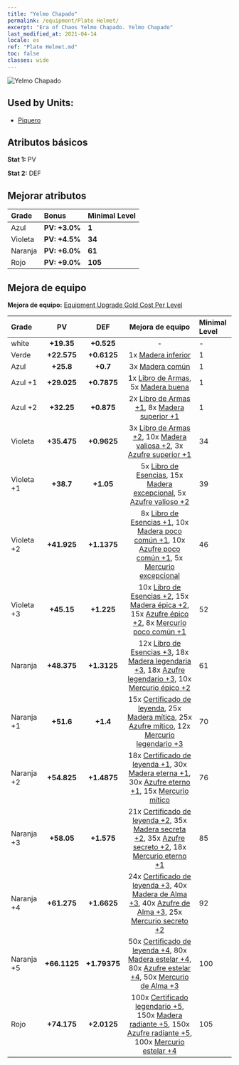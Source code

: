 ```yaml
---
title: "Yelmo Chapado"
permalink: /equipment/Plate Helmet/
excerpt: "Era of Chaos Yelmo Chapado. Yelmo Chapado"
last_modified_at: 2021-04-14
locale: es
ref: "Plate Helmet.md"
toc: false
classes: wide
---
```


  ![Yelmo Chapado](/images/e/e_1012.png)

## Used by Units:

* [Piquero](/es/units/Pikeman/) 


## Atributos básicos
 **Stat 1:** PV

 **Stat 2:** DEF

## Mejorar atributos

  |     Grade    |   Bonus | Minimal Level | 
  |:-------------|:--------|:--------------| 
  | Azul | **PV: +3.0%** | **1** | 
  | Violeta | **PV: +4.5%** | **34** | 
  | Naranja | **PV: +6.0%** | **61** | 
  | Rojo | **PV: +9.0%** | **105** | 


## Mejora de equipo
 **Mejora de equipo:** [Equipment Upgrade Gold Cost Per Level](/equipment/EquipmentUpgradeCostPerLevel/) 

  |          Grade      | PV | DEF | Mejora de equipo | Minimal Level |
  |:--------------------|:---------:|:---------:|:----------------:|:--------------|
  | white | **+19.35** | **+0.525** | - | - |
  | Verde | **+22.575** | **+0.6125** | 1x [Madera inferior](/es/Items/mat_1/) | 1 |
  | Azul | **+25.8** | **+0.7** | 3x [Madera común](/es/Items/mat_7/) | 1 |
  | Azul +1 | **+29.025** | **+0.7875** | 1x [Libro de Armas](/es/Items/mat_18/), 5x [Madera buena](/es/Items/mat_13/) | 1 |
  | Azul +2 | **+32.25** | **+0.875** | 2x [Libro de Armas +1](/es/Items/mat_25/), 8x [Madera superior +1](/es/Items/mat_20/) | 1 |
  | Violeta | **+35.475** | **+0.9625** | 3x [Libro de Armas +2](/es/Items/mat_32/), 10x [Madera valiosa +2](/es/Items/mat_27/), 3x [Azufre superior +1](/es/Items/mat_22/) | 34 |
  | Violeta +1 | **+38.7** | **+1.05** | 5x [Libro de Esencias](/es/Items/mat_39/), 15x [Madera excepcional](/es/Items/mat_34/), 5x [Azufre valioso +2](/es/Items/mat_29/) | 39 |
  | Violeta +2 | **+41.925** | **+1.1375** | 8x [Libro de Esencias +1](/es/Items/mat_46/), 10x [Madera poco común +1](/es/Items/mat_41/), 10x [Azufre poco común +1](/es/Items/mat_43/), 5x [Mercurio excepcional](/es/Items/mat_35/) | 46 |
  | Violeta +3 | **+45.15** | **+1.225** | 10x [Libro de Esencias +2](/es/Items/mat_53/), 15x [Madera épica +2](/es/Items/mat_48/), 15x [Azufre épico +2](/es/Items/mat_50/), 8x [Mercurio poco común +1](/es/Items/mat_42/) | 52 |
  | Naranja | **+48.375** | **+1.3125** | 12x [Libro de Esencias +3](/es/Items/mat_60/), 18x [Madera legendaria +3](/es/Items/mat_55/), 18x [Azufre legendario +3](/es/Items/mat_57/), 10x [Mercurio épico +2](/es/Items/mat_49/) | 61 |
  | Naranja +1 | **+51.6** | **+1.4** | 15x [Certificado de leyenda](/es/Items/mat_67/), 25x [Madera mítica](/es/Items/mat_62/), 25x [Azufre mítico](/es/Items/mat_64/), 12x [Mercurio legendario +3](/es/Items/mat_56/) | 70 |
  | Naranja +2 | **+54.825** | **+1.4875** | 18x [Certificado de leyenda +1](/es/Items/mat_74/), 30x [Madera eterna +1](/es/Items/mat_69/), 30x [Azufre eterno +1](/es/Items/mat_71/), 15x [Mercurio mítico](/es/Items/mat_63/) | 76 |
  | Naranja +3 | **+58.05** | **+1.575** | 21x [Certificado de leyenda +2](/es/Items/mat_81/), 35x [Madera secreta +2](/es/Items/mat_76/), 35x [Azufre secreto +2](/es/Items/mat_78/), 18x [Mercurio eterno +1](/es/Items/mat_70/) | 85 |
  | Naranja +4 | **+61.275** | **+1.6625** | 24x [Certificado de leyenda +3](/es/Items/mat_88/), 40x [Madera de Alma +3](/es/Items/mat_83/), 40x [Azufre de Alma +3](/es/Items/mat_85/), 25x [Mercurio secreto +2](/es/Items/mat_77/) | 92 |
  | Naranja +5 | **+66.1125** | **+1.79375** | 50x [Certificado de leyenda +4](/es/Items/mat_95/), 80x [Madera estelar +4](/es/Items/mat_90/), 80x [Azufre estelar +4](/es/Items/mat_92/), 50x [Mercurio de Alma +3](/es/Items/mat_84/) | 100 |
  | Rojo | **+74.175** | **+2.0125** | 100x [Certificado legendario +5](/es/Items/mat_102/), 150x [Madera radiante +5](/es/Items/mat_97/), 150x [Azufre radiante +5](/es/Items/mat_99/), 100x [Mercurio estelar +4](/es/Items/mat_91/) | 105 |

